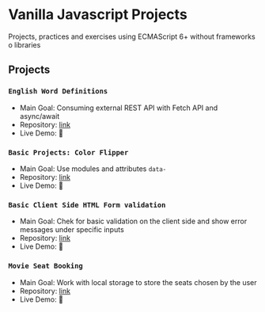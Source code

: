 # Vanilla Javascript Projects

Projects, practices and exercises using ECMAScript 6+ without frameworks o
libraries

## Projects

### `English Word Definitions`

- Main Goal: Consuming external REST API with Fetch API and async/await
- Repository: [link](https://github.com/orses/vanilla_javascript/tree/master/api_english_dictionary)
- Live Demo: 🚧

### `Basic Projects: Color Flipper`

- Main Goal: Use modules and attributes `data-`
- Repository: [link](https://github.com/orses/vanilla_javascript/tree/master/basic_color_flipper)
- Live Demo: 🚧

### `Basic Client Side HTML Form validation`

- Main Goal: Chek for basic validation on the client side and show error messages under specific inputs
- Repository: [link](https://github.com/orses/vanilla_javascript/tree/master/form_validator)
- Live Demo: 🚧

### `Movie Seat Booking`

- Main Goal: Work with local storage to store the seats chosen by the user
- Repository: [link](https://github.com/orses/vanilla_javascript/tree/master/movie_seat_booking)
- Live Demo: 🚧
